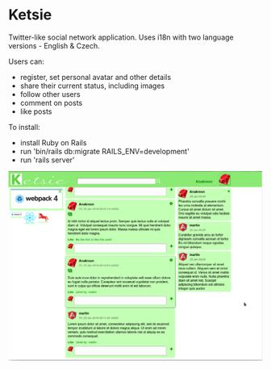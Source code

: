 # Ketsie
Twitter-like social network application. Uses i18n with two language versions - English & Czech.

Users can:
- register, set personal avatar and other details
- share their current status, including images
- follow other users
- comment on posts
- like posts


To install:
- install Ruby on Rails
- run 'bin/rails db:migrate RAILS_ENV=development'
- run 'rails server'


![Preview](https://raw.githubusercontent.com/anakreon/ketsie/master/ketsie_preview.png)